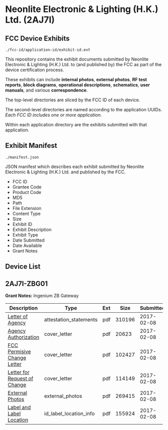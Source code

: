 # Neonlite Electronic & Lighting (H.K.) Ltd. (2AJ7I)
## FCC Device Exhibits

```
./fcc-id/application-id/exhibit-id.ext
```

This repository contains the exhibit documents submitted by Neonlite Electronic & Lighting (H.K.) Ltd. to (and published by) the FCC as part of the device certification process.

These exhibits can include **internal photos**, **external photos**, **RF test reports**, **block diagrams**, **operational descriptions**, **schematics**, **user manuals**, and various **correspondence**.

The top-level directories are sliced by the FCC ID of each device.

The second-level directories are named according to the application UUIDs. *Each FCC ID includes one or more application.*

Within each application directory are the exhibits submitted with that application. 

## Exhibit Manifest

```
./manifest.json
```

JSON manifest which describes each exhibit submitted by Neonlite Electronic & Lighting (H.K.) Ltd. and published by the FCC.

- FCC ID
- Grantee Code
- Product Code
- MD5
- Path
- File Extension
- Content Type
- Size
- Exhibit ID
- Exhibit Description
- Exhibit Type
- Date Submitted
- Date Available
- Grant Notes

## Device List
## 2AJ7I-ZBG01
**Grant Notes:** Ingenium ZB Gateway

| Description | Type | Ext | Size | Submitted | Available |
| ----------- | ---- | --- | ---- | --------- | --------- |
| [Letter of Agency](2AJ7I-ZBG01/cb6353cd745c35df42042e0e560809c8/3278244.pdf) | attestation_statements | pdf | 310196 | 2017-02-08 | 2017-02-08 |
| [Agency Authorization](2AJ7I-ZBG01/cb6353cd745c35df42042e0e560809c8/3278247.pdf) | cover_letter | pdf | 20623 | 2017-02-08 | 2017-02-08 |
| [FCC Permisive Change Letter](2AJ7I-ZBG01/cb6353cd745c35df42042e0e560809c8/3278248.pdf) | cover_letter | pdf | 102427 | 2017-02-08 | 2017-02-08 |
| [Letter for Request of Change](2AJ7I-ZBG01/cb6353cd745c35df42042e0e560809c8/3278249.pdf) | cover_letter | pdf | 114149 | 2017-02-08 | 2017-02-08 |
| [External Photos](2AJ7I-ZBG01/cb6353cd745c35df42042e0e560809c8/3278245.pdf) | external_photos | pdf | 269415 | 2017-02-08 | 2017-02-08 |
| [Label and Label Location](2AJ7I-ZBG01/cb6353cd745c35df42042e0e560809c8/3278246.pdf) | id_label_location_info | pdf | 155924 | 2017-02-08 | 2017-02-08 |
